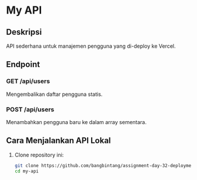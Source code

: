 # My API

## Deskripsi

API sederhana untuk manajemen pengguna yang di-deploy ke Vercel.

## Endpoint

### GET /api/users

Mengembalikan daftar pengguna statis.

### POST /api/users

Menambahkan pengguna baru ke dalam array sementara.

## Cara Menjalankan API Lokal

1. Clone repository ini:
   ```bash
   git clone https://github.com/bangbintang/assignment-day-32-deployment.git
   cd my-api
   ```
